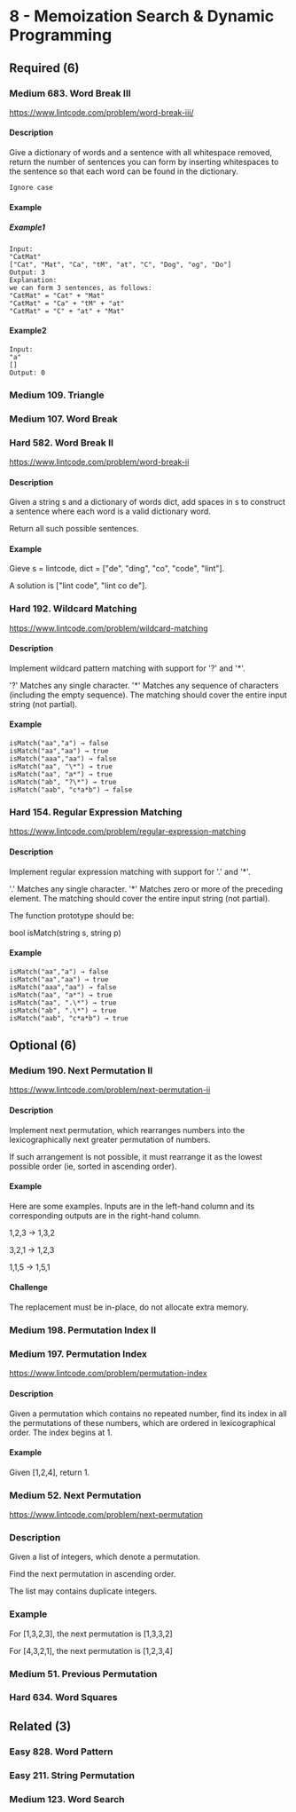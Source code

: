 # 8 - Memoization Search & Dynamic Programming

## Required (6)

### Medium 683. Word Break III
https://www.lintcode.com/problem/word-break-iii/

#### Description

Give a dictionary of words and a sentence with all whitespace removed, return the number of sentences you can form by inserting whitespaces to the sentence so that each word can be found in the dictionary.

    Ignore case

#### Example
##### Example1

    Input:
    "CatMat"
    ["Cat", "Mat", "Ca", "tM", "at", "C", "Dog", "og", "Do"]
    Output: 3
    Explanation:
    we can form 3 sentences, as follows:
    "CatMat" = "Cat" + "Mat"
    "CatMat" = "Ca" + "tM" + "at"
    "CatMat" = "C" + "at" + "Mat"

#### Example2

    Input:
    "a"
    []
    Output: 0


### Medium 109. Triangle
### Medium 107. Word Break

### Hard   582. Word Break II
https://www.lintcode.com/problem/word-break-ii

#### Description
Given a string s and a dictionary of words dict, add spaces in s to construct a sentence where each word is a valid dictionary word.

Return all such possible sentences.

#### Example
Gieve s = lintcode,
dict = ["de", "ding", "co", "code", "lint"].

A solution is ["lint code", "lint co de"].


### Hard   192. Wildcard Matching
https://www.lintcode.com/problem/wildcard-matching

#### Description
Implement wildcard pattern matching with support for '?' and '\*'.

'?' Matches any single character.
'\*' Matches any sequence of characters (including the empty sequence).
The matching should cover the entire input string (not partial).

#### Example
    isMatch("aa","a") → false
    isMatch("aa","aa") → true
    isMatch("aaa","aa") → false
    isMatch("aa", "\*") → true
    isMatch("aa", "a*") → true
    isMatch("ab", "?\*") → true
    isMatch("aab", "c*a*b") → false

### Hard   154. Regular Expression Matching
https://www.lintcode.com/problem/regular-expression-matching

#### Description
Implement regular expression matching with support for '.' and '\*'.

'.' Matches any single character.
'\*' Matches zero or more of the preceding element.
The matching should cover the entire input string (not partial).


The function prototype should be:

bool isMatch(string s, string p)

#### Example
    isMatch("aa","a") → false
    isMatch("aa","aa") → true
    isMatch("aaa","aa") → false
    isMatch("aa", "a*") → true
    isMatch("aa", ".\*") → true
    isMatch("ab", ".\*") → true
    isMatch("aab", "c*a*b") → true


## Optional (6)

### Medium 190. Next Permutation II
https://www.lintcode.com/problem/next-permutation-ii

#### Description
Implement next permutation, which rearranges numbers into the lexicographically next greater permutation of numbers.

If such arrangement is not possible, it must rearrange it as the lowest possible order (ie, sorted in ascending order).

#### Example
Here are some examples. Inputs are in the left-hand column and its corresponding outputs are in the right-hand column.

1,2,3 → 1,3,2

3,2,1 → 1,2,3

1,1,5 → 1,5,1

#### Challenge
The replacement must be in-place, do not allocate extra memory.


### Medium 198. Permutation Index II

### Medium 197. Permutation Index
https://www.lintcode.com/problem/permutation-index

#### Description
Given a permutation which contains no repeated number, find its index in all the permutations of these numbers, which are ordered in lexicographical order. The index begins at 1.

#### Example
Given [1,2,4], return 1.


### Medium 52. Next Permutation
https://www.lintcode.com/problem/next-permutation

### Description
Given a list of integers, which denote a permutation.

Find the next permutation in ascending order.

The list may contains duplicate integers.

### Example
For [1,3,2,3], the next permutation is [1,3,3,2]

For [4,3,2,1], the next permutation is [1,2,3,4]


### Medium 51. Previous Permutation
### Hard   634. Word Squares

## Related (3)

### Easy   828. Word Pattern
### Easy   211. String Permutation
### Medium 123. Word Search
